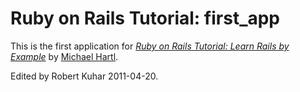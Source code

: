 # Ruby on Rails Tutorial: first_app

This is the first application for
[*Ruby on Rails Tutorial: Learn Rails by Example*](http://www.railstutorial.org/) 
by [Michael Hartl](http://www.michaelhartl.com/).

Edited by Robert Kuhar 2011-04-20.
